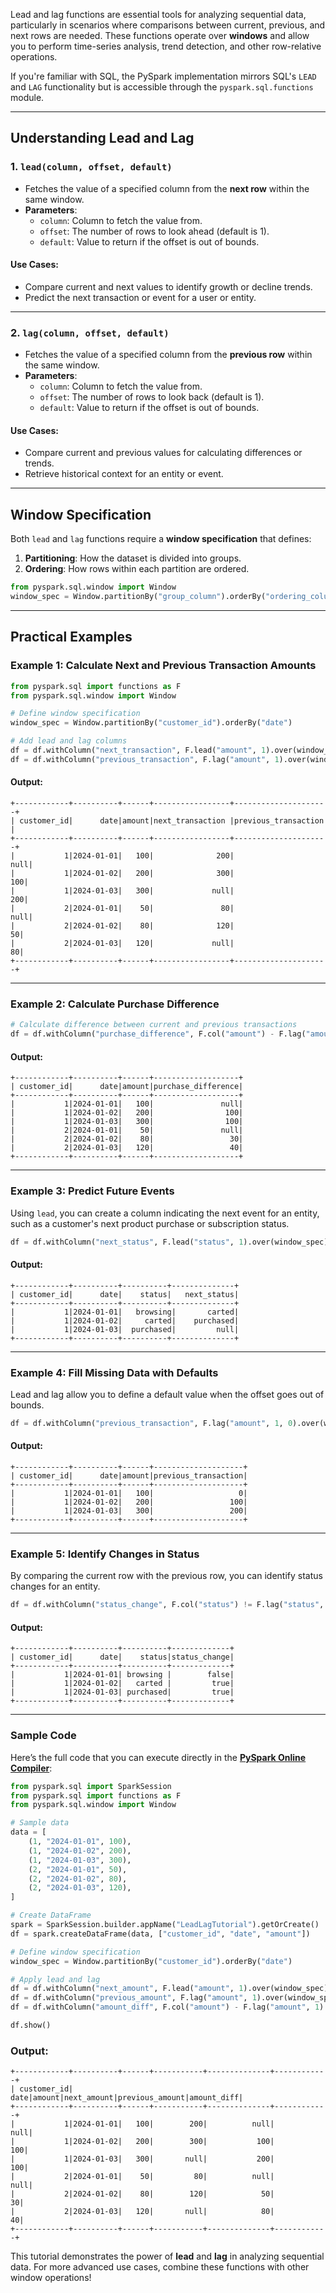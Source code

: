 Lead and lag functions are essential tools for analyzing sequential data, particularly in scenarios where comparisons between current, previous, and next rows are needed. These functions operate over **windows** and allow you to perform time-series analysis, trend detection, and other row-relative operations.  

If you're familiar with SQL, the PySpark implementation mirrors SQL's `LEAD` and `LAG` functionality but is accessible through the `pyspark.sql.functions` module.  

---

## Understanding Lead and Lag  

### 1. **`lead(column, offset, default)`**  
- Fetches the value of a specified column from the **next row** within the same window.  
- **Parameters**:  
  - `column`: Column to fetch the value from.  
  - `offset`: The number of rows to look ahead (default is 1).  
  - `default`: Value to return if the offset is out of bounds.  

#### Use Cases:  
- Compare current and next values to identify growth or decline trends.  
- Predict the next transaction or event for a user or entity.  

---

### 2. **`lag(column, offset, default)`**  
- Fetches the value of a specified column from the **previous row** within the same window.  
- **Parameters**:  
  - `column`: Column to fetch the value from.  
  - `offset`: The number of rows to look back (default is 1).  
  - `default`: Value to return if the offset is out of bounds.  

#### Use Cases:  
- Compare current and previous values for calculating differences or trends.  
- Retrieve historical context for an entity or event.  

---

## Window Specification  

Both `lead` and `lag` functions require a **window specification** that defines:  
1. **Partitioning**: How the dataset is divided into groups.  
2. **Ordering**: How rows within each partition are ordered.  

```python
from pyspark.sql.window import Window
window_spec = Window.partitionBy("group_column").orderBy("ordering_column")
```

---

## Practical Examples  

### Example 1: Calculate Next and Previous Transaction Amounts  

```python
from pyspark.sql import functions as F
from pyspark.sql.window import Window

# Define window specification
window_spec = Window.partitionBy("customer_id").orderBy("date")

# Add lead and lag columns
df = df.withColumn("next_transaction", F.lead("amount", 1).over(window_spec))
df = df.withColumn("previous_transaction", F.lag("amount", 1).over(window_spec))
```

#### Output:  
```
+------------+----------+------+-----------------+---------------------+
| customer_id|      date|amount|next_transaction |previous_transaction |
+------------+----------+------+-----------------+---------------------+
|           1|2024-01-01|   100|              200|                 null|
|           1|2024-01-02|   200|              300|                  100|
|           1|2024-01-03|   300|             null|                  200|
|           2|2024-01-01|    50|               80|                 null|
|           2|2024-01-02|    80|              120|                   50|
|           2|2024-01-03|   120|             null|                   80|
+------------+----------+------+-----------------+---------------------+
```

---

### Example 2: Calculate Purchase Difference  

```python
# Calculate difference between current and previous transactions
df = df.withColumn("purchase_difference", F.col("amount") - F.lag("amount", 1).over(window_spec))
```

#### Output:  
```
+------------+----------+------+-------------------+
| customer_id|      date|amount|purchase_difference|
+------------+----------+------+-------------------+
|           1|2024-01-01|   100|               null|
|           1|2024-01-02|   200|                100|
|           1|2024-01-03|   300|                100|
|           2|2024-01-01|    50|               null|
|           2|2024-01-02|    80|                 30|
|           2|2024-01-03|   120|                 40|
+------------+----------+------+-------------------+
```

---

### Example 3: Predict Future Events  

Using `lead`, you can create a column indicating the next event for an entity, such as a customer's next product purchase or subscription status.  

```python
df = df.withColumn("next_status", F.lead("status", 1).over(window_spec))
```

#### Output:  
```
+------------+----------+----------+--------------+
| customer_id|      date|    status|   next_status|
+------------+----------+----------+--------------+
|           1|2024-01-01|   browsing|       carted|
|           1|2024-01-02|     carted|    purchased|
|           1|2024-01-03|  purchased|         null|
+------------+----------+----------+--------------+
```

---

### Example 4: Fill Missing Data with Defaults  

Lead and lag allow you to define a default value when the offset goes out of bounds.  

```python
df = df.withColumn("previous_transaction", F.lag("amount", 1, 0).over(window_spec))
```

#### Output:  
```
+------------+----------+------+--------------------+
| customer_id|      date|amount|previous_transaction|
+------------+----------+------+--------------------+
|           1|2024-01-01|   100|                   0|
|           1|2024-01-02|   200|                 100|
|           1|2024-01-03|   300|                 200|
+------------+----------+------+--------------------+
```

---

### Example 5: Identify Changes in Status  

By comparing the current row with the previous row, you can identify status changes for an entity.  

```python
df = df.withColumn("status_change", F.col("status") != F.lag("status", 1).over(window_spec))
```

#### Output:  
```
+------------+----------+----------+-------------+
| customer_id|      date|    status|status_change|
+------------+----------+----------+-------------+
|           1|2024-01-01| browsing |        false|
|           1|2024-01-02|   carted |         true|
|           1|2024-01-03| purchased|         true|
+------------+----------+----------+-------------+
```

---

### Sample Code

Here’s the full code that you can execute directly in the **[PySpark Online Compiler](../pyspark-online-compiler)**:

```python
from pyspark.sql import SparkSession
from pyspark.sql import functions as F
from pyspark.sql.window import Window

# Sample data
data = [
    (1, "2024-01-01", 100),
    (1, "2024-01-02", 200),
    (1, "2024-01-03", 300),
    (2, "2024-01-01", 50),
    (2, "2024-01-02", 80),
    (2, "2024-01-03", 120),
]

# Create DataFrame
spark = SparkSession.builder.appName("LeadLagTutorial").getOrCreate()
df = spark.createDataFrame(data, ["customer_id", "date", "amount"])

# Define window specification
window_spec = Window.partitionBy("customer_id").orderBy("date")

# Apply lead and lag
df = df.withColumn("next_amount", F.lead("amount", 1).over(window_spec))
df = df.withColumn("previous_amount", F.lag("amount", 1).over(window_spec))
df = df.withColumn("amount_diff", F.col("amount") - F.lag("amount", 1).over(window_spec))

df.show()
```

### Output:  
```
+------------+----------+------+-----------+--------------+------------+
| customer_id|      date|amount|next_amount|previous_amount|amount_diff|
+------------+----------+------+-----------+--------------+------------+
|           1|2024-01-01|   100|        200|          null|        null|
|           1|2024-01-02|   200|        300|           100|         100|
|           1|2024-01-03|   300|       null|           200|         100|
|           2|2024-01-01|    50|         80|          null|        null|
|           2|2024-01-02|    80|        120|            50|          30|
|           2|2024-01-03|   120|       null|            80|          40|
+------------+----------+------+-----------+--------------+------------+
```

This tutorial demonstrates the power of **lead** and **lag** in analyzing sequential data. For more advanced use cases, combine these functions with other window operations!